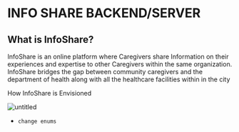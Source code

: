 INFO SHARE BACKEND/SERVER
=========================

## What is InfoShare?
InfoShare is an online platform where Caregivers share Information on their experiences and expertise to other Caregivers 
within the same organization. InfoShare bridges the gap between community caregivers and the department of health along
with all the healthcare facilities within in the city

How InfoShare is Envisioned

![untitled](https://cloud.githubusercontent.com/assets/20682492/17886211/07a227a8-6921-11e6-9646-d4feb7987bc6.jpg)


 * ``change enums``